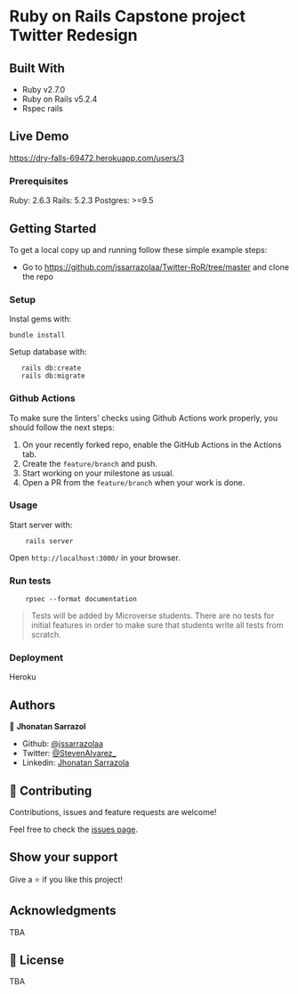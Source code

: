 # Ruby on Rails Capstone project Twitter Redesign

## Built With

- Ruby v2.7.0
- Ruby on Rails v5.2.4
- Rspec rails

## Live Demo

https://dry-falls-69472.herokuapp.com/users/3

### Prerequisites

Ruby: 2.6.3
Rails: 5.2.3
Postgres: >=9.5

## Getting Started

To get a local copy up and running follow these simple example steps:

- Go to https://github.com/jssarrazolaa/Twitter-RoR/tree/master and clone the repo

### Setup

Instal gems with:

```
bundle install
```

Setup database with:

```
   rails db:create
   rails db:migrate
```

### Github Actions

To make sure the linters' checks using Github Actions work properly, you should follow the next steps:

1. On your recently forked repo, enable the GitHub Actions in the Actions tab.
2. Create the `feature/branch` and push.
3. Start working on your milestone as usual.
4. Open a PR from the `feature/branch` when your work is done.


### Usage

Start server with:

```
    rails server
```

Open `http://localhost:3000/` in your browser.

### Run tests

```
    rpsec --format documentation
```

> Tests will be added by Microverse students. There are no tests for initial features in order to make sure that students write all tests from scratch.

### Deployment

Heroku

## Authors

👤 **Jhonatan Sarrazol**
- Github: [@jssarrazolaa](https://github.com/jssarrazolaa)
- Twitter: [@StevenAlvarez_](https://twitter.com/StevenAlvarez_)
- Linkedin: [Jhonatan Sarrazola](https://www.linkedin.com/in/jhonatan-sarrazola-6a46a01a5/)

## 🤝 Contributing

Contributions, issues and feature requests are welcome!

Feel free to check the [issues page](issues/).

## Show your support

Give a ⭐️ if you like this project!

## Acknowledgments

TBA

## 📝 License

TBA

